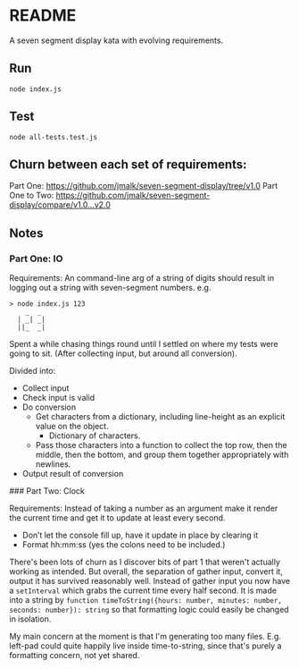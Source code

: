 # README

A seven segment display kata with evolving requirements.

## Run

`node index.js`

## Test

`node all-tests.test.js`

## Churn between each set of requirements:

Part One: https://github.com/jmalk/seven-segment-display/tree/v1.0
Part One to Two: https://github.com/jmalk/seven-segment-display/compare/v1.0...v2.0

## Notes

### Part One: IO

Requirements: An command-line arg of a string of digits should result in logging out a string with seven-segment numbers. e.g.

```
> node index.js 123
    _  _
  | _| _|
  ||_  _|
```

Spent a while chasing things round until I settled on where my tests were going to sit. (After collecting input, but around all conversion).

Divided into:

- Collect input
- Check input is valid
- Do conversion
  - Get characters from a dictionary, including line-height as an explicit value on the object.
    - Dictionary of characters.
  - Pass those characters into a function to collect the top row, then the middle, then the bottom, and group them together appropriately with newlines.
- Output result of conversion

### Part Two: Clock

Requirements: Instead of taking a number as an argument make it render the current time and get it to update at least every second.

- Don’t let the console fill up, have it update in place by clearing it
- Format hh:mm:ss (yes the colons need to be included.)

There's been lots of churn as I discover bits of part 1 that weren't actually working as intended. But overall, the separation of gather input, convert it, output it has survived reasonably well. Instead of gather input you now have a `setInterval` which grabs the current time every half second. It is made into a string by `function timeToString({hours: number, minutes: number, seconds: number}): string` so that formatting logic could easily be changed in isolation.

My main concern at the moment is that I'm generating too many files. E.g. left-pad could quite happily live inside time-to-string, since that's purely a formatting concern, not yet shared.